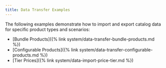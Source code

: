 ```yaml
---
title: Data Transfer Examples
---
```


The following examples demonstrate how to import and export catalog data for specific product types and scenarios:

- [Bundle Products]({% link system/data-transfer-bundle-products.md %})
- [Configurable Products]({% link system/data-transfer-configurable-products.md %})
- [Tier Prices]({% link system/data-import-price-tier.md %})
